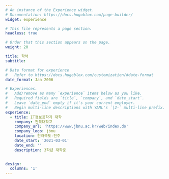 ```yaml
---
# An instance of the Experience widget.
# Documentation: https://docs.hugoblox.com/page-builder/
widget: experience

# This file represents a page section.
headless: true

# Order that this section appears on the page.
weight: 20

title: 학력
subtitle:

# Date format for experience
#   Refer to https://docs.hugoblox.com/customization/#date-format
date_format: Jan 2006

# Experiences.
#   Add/remove as many `experience` items below as you like.
#   Required fields are `title`, `company`, and `date_start`.
#   Leave `date_end` empty if it's your current employer.
#   Begin multi-line descriptions with YAML's `|2-` multi-line prefix.
experience:
  - title: IT정보공학과 재학
    company: 전북대학교
    company_url: 'https://www.jbnu.ac.kr/web/index.do'
    company_logo: jbnu
    location: 전라북도-전주
    date_start: '2021-03-01'
    date_end: ''
    description: 3학년 재학중
         

design:
  columns: '1'
---
```

